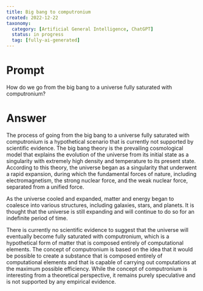 ```yaml
---
title: Big bang to computronium
created: 2022-12-22
taxonomy:
  category: [Artificial General Intelligence, ChatGPT]
  status: in progress
  tag: [fully-ai-generated]
---
```


# Prompt

How do we go from the big bang to a universe fully saturated with computronium?

# Answer

The process of going from the big bang to a universe fully saturated with computronium is a hypothetical scenario that is currently not supported by scientific evidence. The big bang theory is the prevailing cosmological model that explains the evolution of the universe from its initial state as a singularity with extremely high density and temperature to its present state. According to this theory, the universe began as a singularity that underwent a rapid expansion, during which the fundamental forces of nature, including electromagnetism, the strong nuclear force, and the weak nuclear force, separated from a unified force.

As the universe cooled and expanded, matter and energy began to coalesce into various structures, including galaxies, stars, and planets. It is thought that the universe is still expanding and will continue to do so for an indefinite period of time.

There is currently no scientific evidence to suggest that the universe will eventually become fully saturated with computronium, which is a hypothetical form of matter that is composed entirely of computational elements. The concept of computronium is based on the idea that it would be possible to create a substance that is composed entirely of computational elements and that is capable of carrying out computations at the maximum possible efficiency. While the concept of computronium is interesting from a theoretical perspective, it remains purely speculative and is not supported by any empirical evidence.

